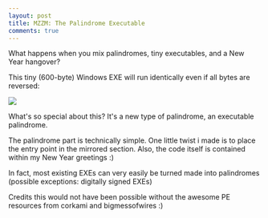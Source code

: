 ```yaml
---
layout: post
title: MZZM: The Palindrome Executable
comments: true
---
```


  What happens when you mix palindromes, tiny executables, and a New Year hangover? 

  This tiny (600-byte) Windows EXE will run identically even if all bytes are reversed:

<img src=http://i.imgur.com/OXHphWP.png>

  What's so special about this?
  It's a new type of palindrome, an executable palindrome.

  The palindrome part is technically simple. One little twist i made is to place the entry point in the mirrored section.
  Also, the code itself is contained within my New Year greetings :) 
  
  In fact, most existing EXEs can very easily be turned made into palindromes 
   (possible exceptions: digitally signed EXEs)

  
 Credits
   this would not have been possible without the awesome PE resources from corkami and bigmessofwires :)
   
